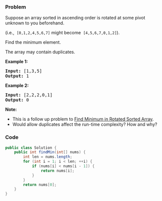 ### Problem
<p>Suppose an array sorted in ascending order is rotated at some pivot unknown to you beforehand.</p>

<p>(i.e., &nbsp;<code>[0,1,2,4,5,6,7]</code>&nbsp;might become &nbsp;<code>[4,5,6,7,0,1,2]</code>).</p>

<p>Find the minimum element.</p>

<p>The array may contain duplicates.</p>

<p><strong>Example 1:</strong></p>

<pre>
<strong>Input:</strong> [1,3,5]
<strong>Output:</strong> 1</pre>

<p><strong>Example 2:</strong></p>

<pre>
<strong>Input:</strong> [2,2,2,0,1]
<strong>Output:</strong> 0</pre>

<p><strong>Note:</strong></p>

<ul>
	<li>This is a follow up problem to&nbsp;<a href="https://leetcode.com/problems/find-minimum-in-rotated-sorted-array/description/">Find Minimum in Rotated Sorted Array</a>.</li>
	<li>Would allow duplicates affect the run-time complexity? How and why?</li>
</ul>


### Code
```java
public class Solution {
    public int findMin(int[] nums) {
        int len = nums.length;
        for (int i = 1; i < len; ++i) {
            if (nums[i] < nums[i - 1]) {
                return nums[i];
            }
        }
        return nums[0];
    }
}
```
